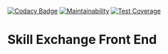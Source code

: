 [![Codacy Badge](https://api.codacy.com/project/badge/Grade/8fa954b86fde4efeb01f541cbe23d56b)](https://www.codacy.com/app/white_bread/skill-exchange-frontend?utm_source=github.com&utm_medium=referral&utm_content=drum-IT/skill-exchange-frontend&utm_campaign=Badge_Grade) [![Maintainability](https://api.codeclimate.com/v1/badges/71a75496ba9538eea488/maintainability)](https://codeclimate.com/github/dev-exchange/skill-exchange-frontend/maintainability) [![Test Coverage](https://api.codeclimate.com/v1/badges/71a75496ba9538eea488/test_coverage)](https://codeclimate.com/github/dev-exchange/skill-exchange-frontend/test_coverage)

# Skill Exchange Front End
